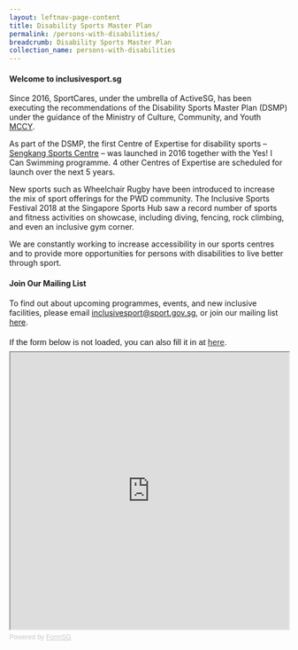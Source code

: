 ```yaml
---
layout: leftnav-page-content
title: Disability Sports Master Plan
permalink: /persons-with-disabilities/
breadcrumb: Disability Sports Master Plan
collection_name: persons-with-disabilities
---
```


#### Welcome to inclusivesport.sg 
Since 2016, SportCares, under the umbrella of ActiveSG, has been executing the recommendations of the Disability Sports Master Plan (DSMP) under the guidance of the Ministry of Culture, Community, and Youth [MCCY](https://www.mccy.gov.sg/sector/initiatives/disability-sports-master-plan).

As part of the DSMP, the first Centre of Expertise for disability sports – [Sengkang Sports Centre](https://www.myactivesg.com/facilities/sengkang-sports-centre) – was launched in 2016 together with the Yes! I Can Swimming programme. 4 other Centres of Expertise are scheduled for launch over the next 5 years.

New sports such as Wheelchair Rugby have been introduced to increase the mix of sport offerings for the PWD community. The Inclusive Sports Festival 2018 at the Singapore Sports Hub saw a record number of sports and fitness activities on showcase, including diving, fencing, rock climbing, and even an inclusive gym corner. 

We are constantly working to increase accessibility in our sports centres and to provide more opportunities for persons with disabilities to live better through sport. 

#### Join Our Mailing List
To find out about upcoming programmes, events, and new inclusive facilities, please email <inclusivesport@sport.gov.sg>, or join our mailing list [here](http://go.gov.sg/dsmp-mailinglist).

<div>
<div style="font-family:Sans-Serif;font-size:15px;color:#000;opacity:0.9;padding-top:5px;padding-bottom:8px">If the form below is not loaded, you can also fill it in at <a href="https://form.gov.sg/5d099271e6ca2a00111f1a85">here</a>.</div>

<!-- Change the width and height values to suit you best -->
<iframe id="iframe" src="https://form.gov.sg/5d099271e6ca2a00111f1a85/embed" style="width:100%;height:500px"></iframe>

<div style="font-family:Sans-Serif;font-size:12px;color:#999;opacity:0.5;padding-top:5px">Powered by <a href="https://form.gov.sg" style="color: #999">FormSG</a></div>

<!-- Global site tag (gtag.js) - Google Analytics -->
<script async src="https://www.googletagmanager.com/gtag/js?id=UA-143399612-1"></script>
<script>
  window.dataLayer = window.dataLayer || [];
  function gtag(){dataLayer.push(arguments);}
  gtag('js', new Date());

  gtag('config', 'UA-143399612-1');
</script>
</div>
